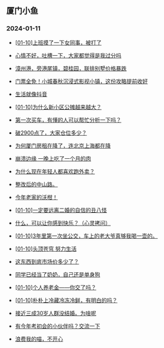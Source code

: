 ## 厦门小鱼 
### 2024-01-11

+ [[01-10]上班摸了一下女同事，被打了](http://bbs.xmfish.com/read-htm-tid-18133221.html)

+ [心情不好，吐槽一下，大家都觉得是我过分吗](http://bbs.xmfish.com/read-htm-tid-18133100.html)

+ [漳州港，旁港尾镇，碧桂园，联排别墅价格暴跌](http://bbs.xmfish.com/read-htm-tid-18133089.html)

+ [门票全免！小城春秋沉浸式影视小镇，这份攻略提前收好](http://bbs.xmfish.com/read-htm-tid-18133236.html)

+ [生活就像抖音](http://bbs.xmfish.com/read-htm-tid-18133114.html)

+ [[01-10]为什么新小区公摊越来越大？](http://bbs.xmfish.com/read-htm-tid-18133300.html)

+ [第一次买车，有懂的人可以帮忙分析一下吗？](http://bbs.xmfish.com/read-htm-tid-18133290.html)

+ [破2900点了，大家仓位多少？](http://bbs.xmfish.com/read-htm-tid-18133332.html)

+ [为何厦门房租在降了，连北京上海都在降](http://bbs.xmfish.com/read-htm-tid-18133227.html)

+ [崩溃边缘 一晚上吃了一个月的肉](http://bbs.xmfish.com/read-htm-tid-18133297.html)

+ [为什么现在年轻人都喜欢跑外卖？](http://bbs.xmfish.com/read-htm-tid-18133234.html)

+ [整改后的中山路。](http://bbs.xmfish.com/read-htm-tid-18133342.html)

+ [今年老家的沃柑！](http://bbs.xmfish.com/read-htm-tid-18133273.html)

+ [[01-10]一定要远离二婚的自信的丑八怪](http://bbs.xmfish.com/read-htm-tid-18133170.html)

+ [什么，可以让你感到快乐？（心灵拷问）](http://bbs.xmfish.com/read-htm-tid-18133275.html)

+ [[01-10]3年里第一次坐公交，车上的老大爷真够我喝一壶的。](http://bbs.xmfish.com/read-htm-tid-18133448.html)

+ [[01-10]头顶苍穹 努力生活](http://bbs.xmfish.com/read-htm-tid-18133463.html)

+ [这东西到底市场价多少了？](http://bbs.xmfish.com/read-htm-tid-18133475.html)

+ [同学已经当了奶奶，自己还是单身狗](http://bbs.xmfish.com/read-htm-tid-18133482.html)

+ [[01-10]个人养老金——你交了吗？](http://bbs.xmfish.com/read-htm-tid-18133562.html)

+ [[01-10]朴朴上冷藏冷冻冷鲜，有明白的吗？](http://bbs.xmfish.com/read-htm-tid-18133492.html)

+ [接近三成30岁人群没结婚。为啥呢](http://bbs.xmfish.com/read-htm-tid-18133500.html)

+ [有今年考初会的小伙伴吗？交流一下](http://bbs.xmfish.com/read-htm-tid-18133444.html)

+ [浪费我的喵，不开心](http://bbs.xmfish.com/read-htm-tid-18133549.html)

